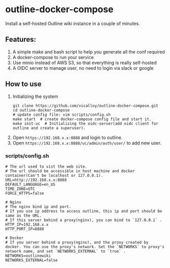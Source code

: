 # outline-docker-compose

Install a self-hosted Outline wiki instance in a couple of minutes.

## Features:

1. A simple make and bash script to help you generate all the conf required
1. A docker-compose to run your service
1. Use minio instead of AWS S3, so that everything is really self-hosted
1. A OIDC server to manage user, no need to login via slack or google

## How to use

1. Initializing the system
    ```
    git clone https://github.com/vicalloy/outline-docker-compose.git
    cd outline-docker-compose
    # update config file: vim scripts/config.sh
    make start  # create docker-compose config file and start it.
    make init-uc  # Initializing the oidc-server(add oidc client for outline and create a superuser).
    ```
1. Open `https://192.168.x.x:8888` and login to outline.
1. Open `https://192.168.x.x:8888/uc/admin/auth/user/` to add new user.

### scripts/config.sh

```
# The url used to vist the web site.
# The url should be accessible in host machine and docker container(Can't be localhost or 127.0.0.1).
URL=http://192.168.x.x:8888
DEFAULT_LANGUAGE=en_US
TIME_ZONE=UTC
FORCE_HTTPS=false

# Nginx
# The nginx bind ip and port.
# If you use ip address to access outline, this ip and port should be same as the URL.
# If this server behind a proxy(nginx), you can bind to `127.0.0.1` .
HTTP_IP=192.168.x.x
HTTP_PORT_IP=8888

# Docker
# If you server behind a proxy(nginx), and the proxy created by docker. You can use the proxy's network. Set the `NETWORKS` to proxy's network name, and set `NETWORKS_EXTERNAL` to `true` .
NETWORKS=outlinewiki
NETWORKS_EXTERNAL=false
```
